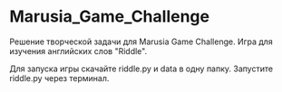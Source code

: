 # Marusia_Game_Challenge
Решение творческой задачи для Marusia Game Challenge. Игра для изучения английских слов "Riddle".

Для запуска игры скачайте riddle.py и data в одну папку. Запустите riddle.py через терминал.
